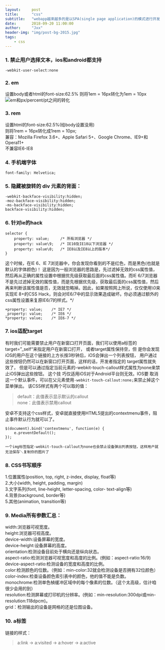 ```yaml
---
layout:     post
title:      "css"
subtitle:   "webapp越来越多的是以SPA(single page application)的模式进行开发"
date:       2018-09-20 11:00:00
author:     "Jxx"
header-img: "img/post-bg-2015.jpg"
tags:
    - css
---
```


### 1. 禁止用户选择文本，ios和android都支持
```
-webkit-user-select:none
```

### 2. em
设置body或者html的font-size:62.5% 
则将1em = 16px转化为1em = 10px 
![em和px/percent/pt之间的转化](https://onepiece1991.github.io/img/in-post/post-css/emTable.png)

### 3. rem
设置html的font-size:62.5%(给body设置没用)  
则将1rem = 16px转化成1rem = 10px;  
兼容：Mozilla Firefox 3.6+、Apple Safari 5+、Google Chrome、IE9+和Opera11+  
不兼容IE6-IE8  

### 4. 手机端字体
```
font-family: Helvetica;
```

### 5. 隐藏被旋转的 div 元素的背面：
```
-webkit-backface-visibility:hidden;
-moz-backface-visibility:hidden;
-ms-backface-visibility:hidden; 
backface-visibility:hidden;
```

### 6. 针对ie的hack
```
selector {
    property: value;     /* 所有浏览器 */ 
    property: value\9;   /* IE10及IE10以下浏览器 */ 
    property: value\0;   /* IE8以及IE8以上的版本*/
}
```
这个时候，在IE 6、IE 7浏览器中，你会发现你看到的不是红色，而是黑色(也就是默认的字体颜色)！ 
这是因为一般浏览器的思路是，先过滤掉无效的css属性值，然后再从正确的属性设置中根据优先级获取最后面的css属性值。而IE 6/7浏览器不是先过滤掉无效的属性值，而是先根据优先级，获取最后面的css属性值，然后再来判断该属性值是否，无效就忽略掉。因此，如果按照网上所说，仅仅使用\0来实现IE 8+的CSS Hack，则会对IE6/7中的显示效果造成破坏。你必须通过额外的css属性设置来复原IE6/7的样式。*/        
```
+property: value;    /* IE7 */
_property: value;    /* IE6 */
*property: value;    /* IE6-7 */
```

### 7. ios适配target
有时我们可能需要禁止用户在新窗口打开页面，我们可以使用a标签的target=”_self“来指定用户在新窗口打开，
或者target属性保持空，但 是你会发现iOS的用户在这个链接的上方长按3秒钟后，iOS会弹出一个列表按钮，
用户通过这些按钮仍然可以在新窗口打开页面，这样的话，开发者指定的 target属性就失效了，
但是可以通过指定当前元素的-webkit-touch-callout样式属性为none来禁止iOS弹出这些按钮。
这个技 巧仅适用iOS对于Android平台则无效。IOS要
取消这一个默认事件，可以在父元素使用`-webkit-touch-callout:none;`来禁止掉这个菜单弹出。
该CSS样式有两个可以取的值：
> default：此值表示显示默认的callout  
> none：此值表示禁用callout

安卓不支持这个css样式，安卓就直接使用HTML5提出的contextmenu事件，阻止事件默认行为就可以了。
```
$(document).bind('contextmenu', function(e) {
    e.preventDefault();
});
```

`一个img标签指定-webkit-touch-callout为none也会禁止设备弹出列表按钮，这样用户就无法保存＼复制你的图片了`


### 8. CSS书写顺序

1.位置属性(position, top, right, z-index, display, float等)  
2.大小(width, height, padding, margin)  
3.文字系列(font, line-height, letter-spacing, color- text-align等)  
4.背景(background, border等)  
5.其他(animation, transition等)

### 9. Media所有参数汇总：
width:浏览器可视宽度。  
height:浏览器可视高度。   
device-width:设备屏幕的宽度。   
device-height:设备屏幕的高度。   
orientation:检测设备目前处于横向还是纵向状态。   
aspect-ratio:检测浏览器可视宽度和高度的比例。(例如：aspect-ratio:16/9)   
device-aspect-ratio:检测设备的宽度和高度的比例。   
color:检测颜色的位数。（例如：min-color:32就会检测设备是否拥有32位颜色）   
color-index:检查设备颜色索引表中的颜色，他的值不能是负数。   
monochrome:检测单色楨缓冲区域中的每个像素的位数。（这个太高级，估计咱很少会用的到）   
resolution:检测屏幕或打印机的分辨率。(例如：min-resolution:300dpi或min-resolution:118dpcm)。   
grid：检测输出的设备是网格的还是位图设备。 


### 10. a标签
链接的样式： 
> a:link -> a:visited -> a:hover -> a:active